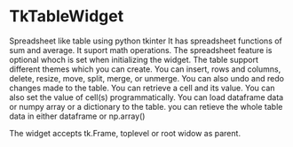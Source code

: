 # TkTableWidget
Spreadsheet like table using python tkinter
It has spreadsheet functions of sum and average. It suport math operations.
The spreadsheet feature is optional whoch is set when initializing the widget.
The table support different themes which you can create.
You can insert, rows and columns, delete, resize, move, split, merge, or unmerge.
You can also undo and redo changes made to the table. 
You can retrieve a cell and its value. You can also set the value of cell(s) programmatically.
You can load dataframe data or numpy array or a dictionary to the table.
you can retieve the whole table data in either dataframe or np.array()

The widget accepts tk.Frame, toplevel or root widow as parent.
